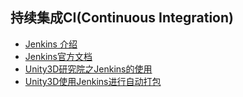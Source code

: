 ##  持续集成CI(Continuous Integration)  
* [Jenkins 介绍](https://www.w3cschool.cn/jenkins/jenkins-5h3228n2.html)  
* [Jenkins官方文档](https://jenkins.io/doc/)  
* [Unity3D研究院之Jenkins的使用](http://www.xuanyusong.com/archives/3349)  
* [Unity3D使用Jenkins进行自动打包](https://www.aliyun.com/jiaocheng/794551.html)  
